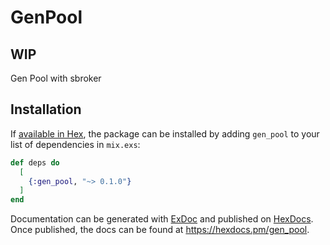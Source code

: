 # GenPool

## WIP

Gen Pool with sbroker

## Installation

If [available in Hex](https://hex.pm/docs/publish), the package can be installed
by adding `gen_pool` to your list of dependencies in `mix.exs`:

```elixir
def deps do
  [
    {:gen_pool, "~> 0.1.0"}
  ]
end
```

Documentation can be generated with [ExDoc](https://github.com/elixir-lang/ex_doc)
and published on [HexDocs](https://hexdocs.pm). Once published, the docs can
be found at <https://hexdocs.pm/gen_pool>.

